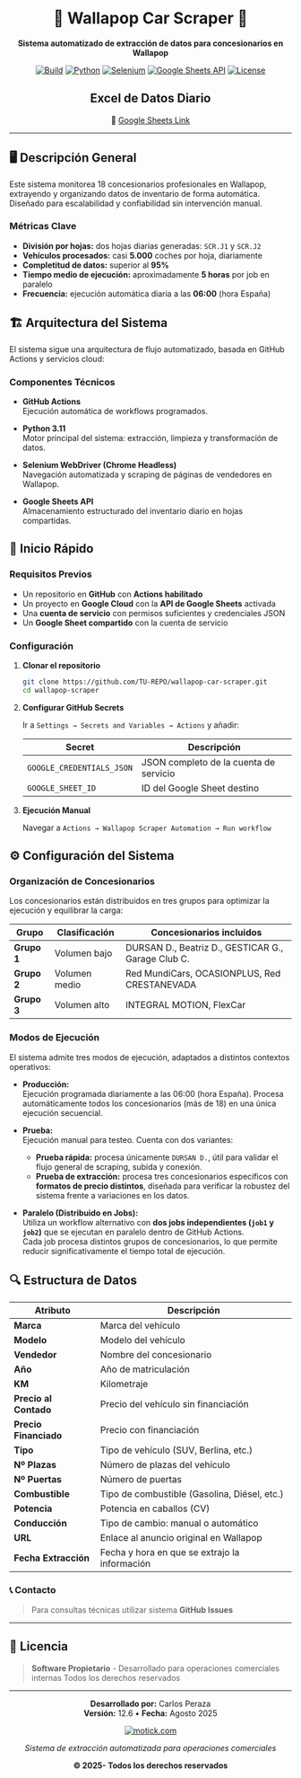 <div align="center">

# 🚗 Wallapop Car Scraper 🚗

**Sistema automatizado de extracción de datos para concesionarios en Wallapop**

[![Build](https://img.shields.io/badge/Build-Passing-success)](../../actions)
[![Python](https://img.shields.io/badge/Python-3.11+-blue)](https://www.python.org/downloads/)
[![Selenium](https://img.shields.io/badge/Selenium-WebDriver-43B02A)](https://www.selenium.dev/downloads/)
[![Google Sheets API](https://img.shields.io/badge/Google-Workspace-4285F4)](https://developers.google.com/workspace/sheets/api/guides/concepts?hl=es-419)
[![License](https://img.shields.io/badge/License-Private-red)](LICENSE)

## Excel de Datos Diario

🔗 [Google Sheets Link](https://docs.google.com/spreadsheets/d/1drZonCFIP5BFuhbUW9cUauDQOWIVpE0V7P2ErpJq6bM/edit?gid=265284675#gid=265284675)

</div>


---

## 🖥️ Descripción General

Este sistema monitorea 18 concesionarios profesionales en Wallapop, extrayendo y organizando datos de inventario de forma automática. Diseñado para escalabilidad y confiabilidad sin intervención manual.

### Métricas Clave

- **División por hojas:** dos hojas diarias generadas: `SCR.J1` y `SCR.J2`
- **Vehículos procesados:** casi **5.000** coches por hoja, diariamente
- **Completitud de datos:** superior al **95%**
- **Tiempo medio de ejecución:** aproximadamente **5 horas** por job en paralelo
- **Frecuencia:** ejecución automática diaria a las **06:00** (hora España)

## 🏗️ Arquitectura del Sistema

El sistema sigue una arquitectura de flujo automatizado, basada en GitHub Actions y servicios cloud:

### Componentes Técnicos

- **GitHub Actions**  
  Ejecución automática de workflows programados.

- **Python 3.11**  
  Motor principal del sistema: extracción, limpieza y transformación de datos.

- **Selenium WebDriver (Chrome Headless)**  
  Navegación automatizada y scraping de páginas de vendedores en Wallapop.

- **Google Sheets API**  
  Almacenamiento estructurado del inventario diario en hojas compartidas.


## 🚀 Inicio Rápido

### Requisitos Previos

- Un repositorio en **GitHub** con **Actions habilitado**
- Un proyecto en **Google Cloud** con la **API de Google Sheets** activada
- Una **cuenta de servicio** con permisos suficientes y credenciales JSON
- Un **Google Sheet compartido** con la cuenta de servicio

### Configuración

1. **Clonar el repositorio**
   ```bash
   git clone https://github.com/TU-REPO/wallapop-car-scraper.git
   cd wallapop-scraper
   ```

2. **Configurar GitHub Secrets**
   
   Ir a `Settings → Secrets and Variables → Actions` y añadir:
   
   |  Secret|  Descripción|
   |--------|-------------|
   | `GOOGLE_CREDENTIALS_JSON` | JSON completo de la cuenta de servicio |
   | `GOOGLE_SHEET_ID` | ID del Google Sheet destino |

3. **Ejecución Manual**
   
   Navegar a `Actions → Wallapop Scraper Automation → Run workflow`

## ⚙️ Configuración del Sistema

### Organización de Concesionarios

Los concesionarios están distribuidos en tres grupos para optimizar la ejecución y equilibrar la carga:

| Grupo      | Clasificación     | Concesionarios incluidos                                              |
|------------|-------------------|------------------------------------------------------------------------|
| **Grupo 1** | Volumen bajo      | DURSAN D., Beatriz D., GESTICAR G., Garage Club C.                    |
| **Grupo 2** | Volumen medio     | Red MundiCars, OCASIONPLUS, Red CRESTANEVADA                          |
| **Grupo 3** | Volumen alto      | INTEGRAL MOTION, FlexCar   

### Modos de Ejecución

El sistema admite tres modos de ejecución, adaptados a distintos contextos operativos:

- **Producción:**  
  Ejecución programada diariamente a las 06:00 (hora España). Procesa automáticamente todos los concesionarios (más de 18) en una única ejecución secuencial.

- **Prueba:**  
  Ejecución manual para testeo. Cuenta con dos variantes:
  
  - **Prueba rápida:** procesa únicamente `DURSAN D.`, útil para validar el flujo general de scraping, subida y conexión.
  - **Prueba de extracción:** procesa tres concesionarios específicos con **formatos de precio distintos**, diseñada para verificar la robustez del sistema frente a variaciones en los datos.

- **Paralelo (Distribuido en Jobs):**  
  Utiliza un workflow alternativo con **dos jobs independientes (`job1` y `job2`)** que se ejecutan en paralelo dentro de GitHub Actions.  
  Cada job procesa distintos grupos de concesionarios, lo que permite reducir significativamente el tiempo total de ejecución.

## 🔍 Estructura de Datos

|  Atributo                 |  Descripción                              |
|-------------------------|---------------------------------------------|
| **Marca**               | Marca del vehículo                          |
| **Modelo**              | Modelo del vehículo                         |
| **Vendedor**            | Nombre del concesionario                    |
| **Año**                 | Año de matriculación                        |
| **KM**                  | Kilometraje                                 |
| **Precio al Contado**   | Precio del vehículo sin financiación        |
| **Precio Financiado**   | Precio con financiación                     |
| **Tipo**                | Tipo de vehículo (SUV, Berlina, etc.)       |
| **Nº Plazas**           | Número de plazas del vehículo               |
| **Nº Puertas**          | Número de puertas                           |
| **Combustible**         | Tipo de combustible (Gasolina, Diésel, etc.)|
| **Potencia**            | Potencia en caballos (CV)                   |
| **Conducción**          | Tipo de cambio: manual o automático         |
| **URL**                 | Enlace al anuncio original en Wallapop      |
| **Fecha Extracción**    | Fecha y hora en que se extrajo la información |


###  📞 Contacto
> Para consultas técnicas utilizar sistema **GitHub Issues**

---

## 📄 Licencia

> **Software Propietario** - Desarrollado para operaciones comerciales internas
> Todos los derechos reservados

---

<div align="center">

**Desarrollado por:** Carlos Peraza  
**Versión:** 12.6 • **Fecha:** Agosto 2025

[![motick.com](https://img.shields.io/badge/motick.com-00f1a2?style=for-the-badge&labelColor=2d3748)](https://www.motick.com/)

*Sistema de extracción automatizada para operaciones comerciales*

**© 2025- Todos los derechos reservados**

</div>
